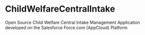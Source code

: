 # ChildWelfareCentralIntake
Open Source Child Welfare Central Intake Management Application developed on the Salesforce Force.com (AppCloud) Platform
